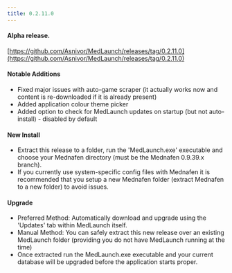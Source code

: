 ```yaml
---
title: 0.2.11.0
---
```


#### Alpha release.
[https://github.com/Asnivor/MedLaunch/releases/tag/0.2.11.0](https://github.com/Asnivor/MedLaunch/releases/tag/0.2.11.0)

#### Notable Additions
* Fixed major issues with auto-game scraper (it actually works now and content is re-downloaded if it is already present)
* Added application colour theme picker
* Added option to check for MedLaunch updates on startup (but not auto-install) - disabled by default

#### New Install
* Extract this release to a folder, run the 'MedLaunch.exe' executable and choose your Mednafen directory (must be the Mednafen 0.9.39.x branch). 
* If you currently use system-specific config files with Mednafen it is recommended that you setup a new Mednafen folder (extract Mednafen to a new folder) to avoid issues.

#### Upgrade
* Preferred Method: Automatically download and upgrade using the 'Updates' tab within MedLaunch itself.
* Manual Method: You can safely extract this new release over an existing MedLaunch folder (providing you do not have MedLaunch running at the time)
* Once extracted run the MedLaunch.exe executable and your current database will be upgraded before the application starts proper.
